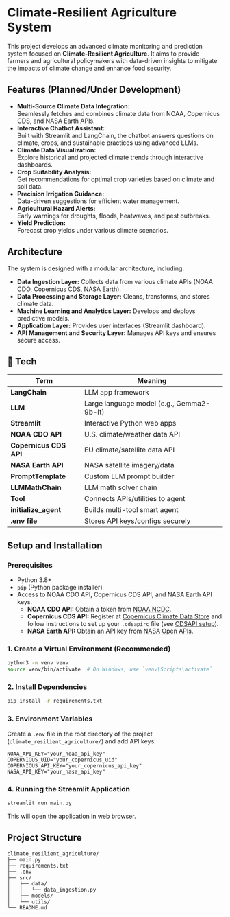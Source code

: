 # Climate-Resilient Agriculture System

This project develops an advanced climate monitoring and prediction system focused on **Climate-Resilient Agriculture**. It aims to provide farmers and agricultural policymakers with data-driven insights to mitigate the impacts of climate change and enhance food security.

## Features (Planned/Under Development)
- **Multi-Source Climate Data Integration:**  
  Seamlessly fetches and combines climate data from NOAA, Copernicus CDS, and NASA Earth APIs. 
- **Interactive Chatbot Assistant:**  
  Built with Streamlit and LangChain, the chatbot answers questions on climate, crops, and sustainable practices using advanced LLMs.
- **Climate Data Visualization:**  
  Explore historical and projected climate trends through interactive dashboards.
- **Crop Suitability Analysis:**  
  Get recommendations for optimal crop varieties based on climate and soil data.
- **Precision Irrigation Guidance:**  
  Data-driven suggestions for efficient water management.
- **Agricultural Hazard Alerts:**  
  Early warnings for droughts, floods, heatwaves, and pest outbreaks.
- **Yield Prediction:**  
  Forecast crop yields under various climate scenarios.


## Architecture

The system is designed with a modular architecture, including:

-   **Data Ingestion Layer:** Collects data from various climate APIs (NOAA CDO, Copernicus CDS, NASA Earth).
-   **Data Processing and Storage Layer:** Cleans, transforms, and stores climate data.
-   **Machine Learning and Analytics Layer:** Develops and deploys predictive models.
-   **Application Layer:** Provides user interfaces (Streamlit dashboard).
-   **API Management and Security Layer:** Manages API keys and ensures secure access.

## 🧩 Tech 

|    **Term**         |  **Meaning**                                  |
|---------------------|-----------------------------------------------|
| **LangChain**       | LLM app framework                             |
| **LLM**             | Large language model (e.g., Gemma2-9b-It)     |
| **Streamlit**       | Interactive Python web apps                   |
| **NOAA CDO API**    | U.S. climate/weather data API                 |
| **Copernicus CDS API** | EU climate/satellite data API              |
| **NASA Earth API**  | NASA satellite imagery/data                   |
| **PromptTemplate**  | Custom LLM prompt builder                     |
| **LLMMathChain**    | LLM math solver chain                         |
| **Tool**            | Connects APIs/utilities to agent              |
| **initialize_agent**| Builds multi-tool smart agent                 |
| **.env file**       | Stores API keys/configs securely              |


## Setup and Installation

### Prerequisites

-   Python 3.8+
-   `pip` (Python package installer)
-   Access to NOAA CDO API, Copernicus CDS API, and NASA Earth API keys.
    -   **NOAA CDO API:** Obtain a token from [NOAA NCDC](https://www.ncdc.noaa.gov/cdo-web/webservices/v2).
    -   **Copernicus CDS API:** Register at [Copernicus Climate Data Store](https://cds.climate.copernicus.eu/user/register) and follow instructions to set up your `.cdsapirc` file (see [CDSAPI setup](https://cds.climate.copernicus.eu/how-to-api)).
    -   **NASA Earth API:** Obtain an API key from [NASA Open APIs](https://api.nasa.gov/).



### 1. Create a Virtual Environment (Recommended)

```bash
python3 -m venv venv
source venv/bin/activate  # On Windows, use `venv\Scripts\activate`
```

### 2. Install Dependencies

```bash
pip install -r requirements.txt
```

### 3. Environment Variables

Create a `.env` file in the root directory of the project (`climate_resilient_agriculture/`) and add API keys:

```
NOAA_API_KEY="your_noaa_api_key"
COPERNICUS_UID="your_copernicus_uid"
COPERNICUS_API_KEY="your_copernicus_api_key"
NASA_API_KEY="your_nasa_api_key"
```

### 4. Running the Streamlit Application

```bash
streamlit run main.py
```

This will open the application in web browser.

## Project Structure

```
climate_resilient_agriculture/
├── main.py
├── requirements.txt
├── .env
├── src/
│   ├── data/
│   │   └── data_ingestion.py
│   ├── models/
│   └── utils/
└── README.md
```

